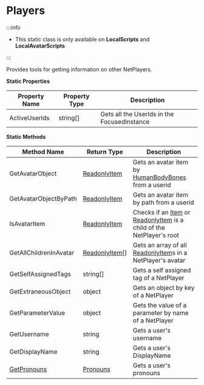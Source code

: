 # Players

:::info

+ This static class is only available on **LocalScripts** and **LocalAvatarScripts**

:::

Provides tools for getting information on other NetPlayers.

**Static Properties**

Property Name | Property Type | Description
--- | --- | ---
ActiveUserIds | string[] | Gets all the UserIds in the FocusedInstance

**Static Methods**

Method Name | Return Type | Description
--- | --- | ---
GetAvatarObject | [ReadonlyItem](../readonlyitem) | Gets an avatar item by [HumanBodyBones](../humanbodybones) from a userid
GetAvatarObjectByPath | [ReadonlyItem](../readonlyitem) | Gets an avatar item by path from a userid
IsAvatarItem | [ReadonlyItem](../readonlyitem) | Checks if an [Item](../item) or [ReadonlyItem](../readonlyitem) is a child of the NetPlayer's root
GetAllChildrenInAvatar | [ReadonlyItem](../readonlyitem)[] | Gets an array of all [ReadonlyItem](../readonlyitem)s in a NetPlayer's avatar
GetSelfAssignedTags | string[] | Gets a self assigned tag of a NetPlayer
GetExtraneousObject | object | Gets an object by key of a NetPlayer
GetParameterValue | object | Gets the value of a parameter by name of a NetPlayer
GetUsername | string | Gets a user's username
GetDisplayName | string | Gets a user's DisplayName
[GetPronouns](getpronouns) | [Pronouns](../pronouns) | Gets a user's pronouns